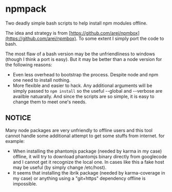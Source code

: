 npmpack
=======

Two deadly simple bash scripts to help install npm modules offline.

The idea and strategy is from [https://github.com/arei/npmbox](https://github.com/arei/npmbox). To some extent I simply port the code to bash.

The most flaw of a bash version may be the unfriendliness to windows (though I think a port is easy). But it may be better than a node version for the following reasons:

* Even less overhead to bootstrap the process. Despite node and npm one need to install nothing.
* More flexible and easier to hack. Any additional arguments will be simply passed to `npm install` so the useful --global and --verbose are availble natuarally. And since the scripts are so simple, it is easy to change them to meet one's needs.

## NOTICE

Many node packages are very unfriendly to offline users and this tool cannot handle some additional attempt to get some stuffs from internet. for example:

* When installing the phantomjs package (needed by karma in my case) offline, it will try to download phantomjs binary directly from googlecode and I cannot get it recognize the local one. In cases like this a fake host may be useful (by simply change /etc/host).
* It seems that installing the ibrik package (needed by karma-coverage in my case) or anything using a "git+https" dependency offline is impossible.
